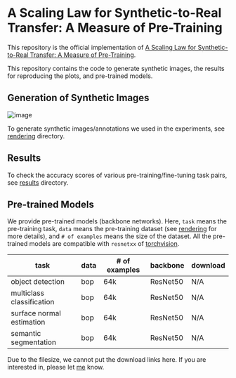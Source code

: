 # A Scaling Law for Synthetic-to-Real Transfer: A Measure of Pre-Training

This repository is the official implementation of [A Scaling Law for Synthetic-to-Real Transfer: A Measure of Pre-Training](https://arxiv.org/abs/xxxx). 

This repository contains the code to generate synthetic images, the results for reproducing the plots, and pre-trained models. 


## Generation of Synthetic Images

![image](https://media.github.pfidev.jp/user/285/files/e531d500-ef81-11eb-8fe5-ca07a487dbbf)

To generate synthetic images/annotations we used in the experiments, see [rendering](./rendering) directory.

## Results

To check the accuracy scores of various pre-training/fine-tuning task pairs, see [results](./results) directory. 

## Pre-trained Models

We provide pre-trained models (backbone networks). Here, `task` means the pre-training task, `data` means the pre-training dataset (see [rendering](./rendering) for more details), and `# of examples` means the size of the dataset. All the pre-trained models are compatible with `resnetxx` of [torchvision](https://pytorch.org/vision/stable/index.html).

|task 	|data  	|# of examples  	|backbone   	|download   	|
|---	|----	|---	|---	|---	|
|object detection	          |bop 	|64k   	|ResNet50 |N/A  	|
|multiclass classification	|bop 	|64k   	|ResNet50 |N/A  	|
|surface normal estimation	|bop 	|64k   	|ResNet50 |N/A  	|
|semantic segmentation	    |bop 	|64k   	|ResNet50 |N/A  	|

Due to the filesize, we cannot put the download links here. If you are interested in, please let [me](mailto:hayasick@preferred.jp) know.
